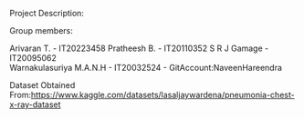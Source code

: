Project Description:


Group members:

Arivaran T. - IT20223458
Pratheesh B. - IT20110352
S R J Gamage  - IT20095062	
Warnakulasuriya M.A.N.H - IT20032524 - GitAccount:NaveenHareendra

Dataset Obtained From:https://www.kaggle.com/datasets/lasaljaywardena/pneumonia-chest-x-ray-dataset